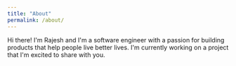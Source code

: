 ```yaml
---
title: "About"
permalink: /about/
---
```


Hi there! I'm Rajesh and I'm a software engineer with a passion for building products that help people live better lives. I'm currently working on a project that I'm excited to share with you.